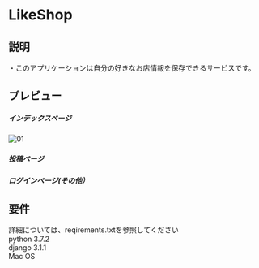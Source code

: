# LikeShop
## 説明
・このアプリケーションは自分の好きなお店情報を保存できるサービスです。

## プレビュー
##### インデックスページ
![01](https://user-images.githubusercontent.com/69065472/106443166-86523e00-64bf-11eb-935c-917be05b485f.gif)
##### 投稿ページ

##### ログインページ(その他）

## 要件
詳細については、reqirements.txtを参照してください  
python 3.7.2  
django 3.1.1  
Mac OS 
